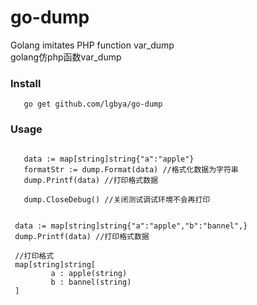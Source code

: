 # go-dump
Golang imitates PHP function var_dump
<br>
golang仿php函数var_dump

### Install
 ```
    go get github.com/lgbya/go-dump
 ```

 ### Usage
 ```
    
    data := map[string]string{"a":"apple"}
    formatStr := dump.Format(data) //格式化数据为字符串
    dump.Printf(data) //打印格式数据

    dump.CloseDebug() //关闭测试调试环境不会再打印

 ```
 
 ```
 
  data := map[string]string{"a":"apple","b":"bannel",}
  dump.Printf(data) //打印格式数据
  
  //打印格式
  map[string]string[
          a : apple(string)
          b : bannel(string)
  ]
 ```